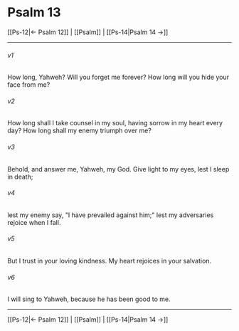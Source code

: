 # Psalm 13

[[Ps-12|← Psalm 12]] | [[Psalm]] | [[Ps-14|Psalm 14 →]]
***



###### v1 
How long, Yahweh? Will you forget me forever? How long will you hide your face from me? 

###### v2 
How long shall I take counsel in my soul, having sorrow in my heart every day? How long shall my enemy triumph over me? 

###### v3 
Behold, and answer me, Yahweh, my God. Give light to my eyes, lest I sleep in death; 

###### v4 
lest my enemy say, "I have prevailed against him;" lest my adversaries rejoice when I fall. 

###### v5 
But I trust in your loving kindness. My heart rejoices in your salvation. 

###### v6 
I will sing to Yahweh, because he has been good to me.

***
[[Ps-12|← Psalm 12]] | [[Psalm]] | [[Ps-14|Psalm 14 →]]
